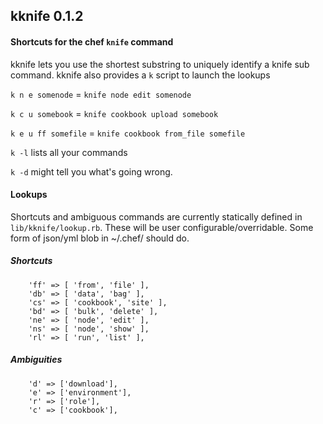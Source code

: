 ## kknife 0.1.2

#### Shortcuts for the chef `knife` command

kknife lets you use the shortest substring to uniquely identify a knife sub command. 
kknife also provides a `k` script to launch the lookups

`k n e somenode` = `knife node edit somenode`

`k c u somebook` = `knife cookbook upload somebook`

`k e u ff somefile` = `knife cookbook from_file somefile`

`k -l` lists all your commands

`k -d` might tell you what's going wrong.

#### Lookups 

Shortcuts and ambiguous commands are currently statically defined in `lib/kknife/lookup.rb`. These will be user configurable/overridable. Some form of json/yml blob in ~/.chef/ should do. 

##### Shortcuts
```
    'ff' => [ 'from', 'file' ],
    'db' => [ 'data', 'bag' ],
    'cs' => [ 'cookbook', 'site' ],
    'bd' => [ 'bulk', 'delete' ],
    'ne' => [ 'node', 'edit' ],
    'ns' => [ 'node', 'show' ],
    'rl' => [ 'run', 'list' ],
```
##### Ambiguities
```
    'd' => ['download'],
    'e' => ['environment'],
    'r' => ['role'],
    'c' => ['cookbook'],
```
